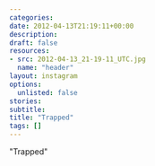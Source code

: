```yaml
---
categories:
date: 2012-04-13T21:19:11+00:00
description:
draft: false
resources:
- src: 2012-04-13_21-19-11_UTC.jpg
  name: "header"
layout: instagram
options:
  unlisted: false
stories:
subtitle:
title: "Trapped"
tags: []
---
```


"Trapped"
